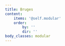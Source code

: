 ```yaml
---
title: Bruges
content:
    items: '@self.modular'
    order:
        by: ''
        dir: ''
body_classes: modular
---
```


